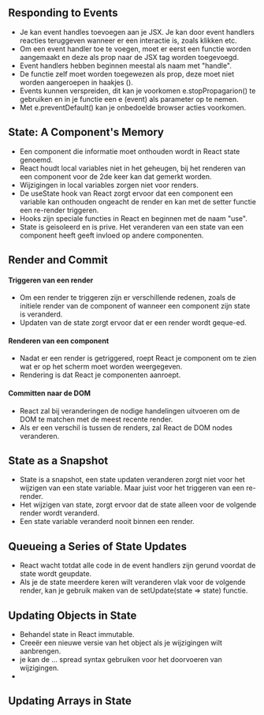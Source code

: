 ## Responding to Events
- Je kan event handles toevoegen aan je JSX. Je kan door event handlers reacties teruggeven wanneer er een interactie is, zoals klikken etc.
- Om een event handler toe te voegen, moet er eerst een functie worden aangemaakt en deze als prop naar de JSX tag worden toegevoegd.
- Event handlers hebben beginnen meestal als naam met "handle".
- De functie zelf moet worden toegewezen als prop, deze moet niet worden aangeroepen in haakjes ().
- Events kunnen verspreiden, dit kan je voorkomen e.stopPropagarion() te gebruiken en in je functie een e (event) als parameter op te nemen.
- Met e.preventDefault() kan je onbedoelde browser acties voorkomen.

## State: A Component's Memory
- Een component die informatie moet onthouden wordt in React state genoemd.
- React houdt local variables niet in het geheugen, bij het renderen van een component voor de 2de keer kan dat gemerkt worden.
- Wijzigingen in local variables zorgen niet voor renders.
- De useState hook van React zorgt ervoor dat een component een variable kan onthouden ongeacht de render en kan met de setter functie een re-render triggeren.
- Hooks zijn speciale functies in React en beginnen met de naam "use".
- State is geisoleerd en is prive. Het veranderen van een state van een component heeft geeft invloed op  andere componenten.
  
## Render and Commit
#### Triggeren van een render
- Om een render te triggeren zijn er verschillende redenen, zoals de initiele render van de component of wanneer een component zijn state is veranderd.
- Updaten van de state zorgt ervoor dat er een render wordt geque-ed.

#### Renderen van een component
- Nadat er een render is getriggered, roept React je component om te zien wat er op het scherm moet worden weergegeven.
- Rendering is dat React je componenten aanroept.

#### Committen naar de DOM
- React zal bij veranderingen de nodige handelingen uitvoeren om de DOM te matchen met de meest recente render.
- Als er een verschil is tussen de renders, zal React de DOM nodes veranderen.
  
## State as a Snapshot
- State is a snapshot, een state updaten veranderen zorgt niet voor het wijzigen van een state variable. Maar juist voor het triggeren van een re-render.
- Het wijzigen van state, zorgt ervoor dat de state alleen voor de volgende render wordt veranderd.
- Een state variable veranderd nooit binnen een render.
  
## Queueing a Series of State Updates
- React wacht totdat alle code in de event handlers zijn gerund voordat de state wordt geupdate.
- Als je de state meerdere keren wilt veranderen vlak voor de volgende render, kan je gebruik maken van de setUpdate(state => state) functie.
  
## Updating Objects in State
- Behandel state in React immutable.
- Creeër een nieuwe versie van het object als je wijzigingen wilt aanbrengen.
- je kan de ... spread syntax gebruiken voor het doorvoeren van wijzigingen.
- 
## Updating Arrays in State

